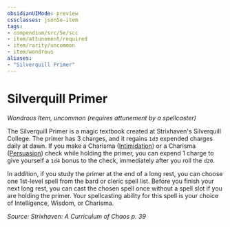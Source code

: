 ```yaml
---
obsidianUIMode: preview
cssclasses: json5e-item
tags:
- compendium/src/5e/scc
- item/attunement/required
- item/rarity/uncommon
- item/wondrous
aliases: 
- "Silverquill Primer"
---
```

# Silverquill Primer
*Wondrous Item, uncommon (requires attunement by a spellcaster)*  


The Silverquill Primer is a magic textbook created at Strixhaven's Silverquill College. The primer has 3 charges, and it regains `1d3` expended charges daily at dawn. If you make a Charisma ([Intimidation](_skills.md#Intimidation)) or a Charisma ([Persuasion](_skills.md#Persuasion)) check while holding the primer, you can expend 1 charge to give yourself a `1d4` bonus to the check, immediately after you roll the `d20`.

In addition, if you study the primer at the end of a long rest, you can choose one 1st-level spell from the bard or cleric spell list. Before you finish your next long rest, you can cast the chosen spell once without a spell slot if you are holding the primer. Your spellcasting ability for this spell is your choice of Intelligence, Wisdom, or Charisma.

*Source: Strixhaven: A Curriculum of Chaos p. 39*